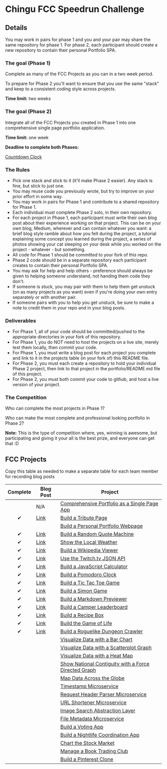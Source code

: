 # Chingu FCC Speedrun Challenge

## Details

You may work in pairs for phase 1 and you and your pair may share the same repository for phase 1. For phase 2, each participant should create a new repository to contain their personal Portfolio SPA.

### The goal (Phase 1)

Complete as many of the FCC Projects as you can in a two week period.

To prepare for Phase 2 you'll want to ensure that you use the same "stack" and keep to a consistent coding style across projects.

**Time limit:** two weeks

### The goal (Phase 2)

Integrate all of the FCC Projects you created in Phase 1 into one comprehensive single page portfolio application.

**Time limit:** one week

**Deadline to complete both Phases:**

[Countdown Clock](https://countingdownto.com/countdown/chingu-fcc-speedrun-challenge-countdown-clock)



### The Rules

* Pick one stack and stick to it (it'll make Phase 2 easier). Any stack is fine, but stick to just one.
* You may reuse code you previously wrote, but try to improve on your prior effort in some way.
* You may work in pairs for Phase 1 and contribute to a shared repository for Phase 1.
* Each individual must complete Phase 2 solo, in their own repository.
* For each project in Phase 1, each participant must write their own blog post about their experience working on that project. This can be on your own blog, Medium, wherever and can contain whatever you want: a brief blog style ramble about how you felt during the project, a tutorial explaining some concept you learned during the project, a series of photos showing your cat sleeping on your desk while you worked on the project - whatever - but something.
* All code for Phase 1 should be committed to your fork of this repo.
* Phase 2 code should be in a separate repository each participant creates to contain their personal Portfolio SPA.
* You may ask for help and help others - preference should always be given to helping someone understand, not handing them code they don't.
* If someone is stuck, you may pair with them to help them get unstuck (on as many projects as you want) even if you're doing your own entry separately or with another pair.
* If someone pairs with you to help you get unstuck, be sure to make a note to credit them in your repo and in your blog posts.

### Deliverables

* For Phase 1, all of your code should be committed/pushed to the appropriate directories in your fork of this repository.
* For Phase 1, you do NOT need to host the projects on a live site, merely test them locally, then commit your code.
* For Phase 1, you must write a blog post for each project you complete and link to it in the projects table (in your fork of) this README file.
* For Phase 2, you must each create a repository to hold your individual Phase 2 project, then link to that project in the portfolio/README.md file of this project.
* For Phase 2, you must both commit your code to github, and host a live version of your project.

### The Competition

Who can complete the most projects in Phase 1?

Who can make the most complete and professional looking portfolio in Phase 2?

**Note:** This is the type of competition where, yes, winning is awesome, but participating and giving it your all is the best prize, and everyone can get that :D

## FCC Projects

Copy this table as needed to make a separate table for each team member for recording blog posts

| Complete | Blog Post |Project  |
|:----------:|---------|----------|
|      | N/A| [Comprehensive Portfolio as a Single Page App](./portfolio) |   |
| &#10004; | [Link](https://medium.com/@jenovs/fcc-speedrun-tribute-page-96946a9f744b) | [Build a Tribute Page](./frontend/tribute-page) |  |
|      |  [ ]()  | [Build a Personal Portfolio Webpage](./frontend/portfolio) |  |
| &#10004; | [Link](https://medium.com/chingu/fcc-speedrun-random-quote-machine-16ed88a87fb) | [Build a Random Quote Machine](./frontend/random-quote-machine) |  |
| &#10004; | [Link](https://medium.com/@jenovs/fcc-speedrun-show-the-local-weather-2ab7940b484b) | [Show the Local Weather](./frontend/local-weather) |  |
| &#10004; | [Link](https://medium.com/@jenovs/fcc-speedrun-wikipedia-viewer-da6fc2a07c69) | [Build a Wikipedia Viewer](./frontend/wikipedia-viewer) |  |
| &#10004; | [Link](https://medium.com/chingu/fcc-speedrun-twitch-client-b8b903d7070d) | [Use the Twitch.tv JSON API](./frontend/twitch-client) |  |
| &#10004; | [Link](https://medium.com/chingu/fcc-speedrun-calculator-a2aa3365f9d8) | [Build a JavaScript Calculator](./frontend/calculator) |  |
| &#10004; | [Link](https://medium.com/@jenovs/fcc-speedrun-pomodoro-clock-797a688fccc8) | [Build a Pomodoro Clock](./frontend/pomodoro-clock) |  |
| &#10004; | [Link](https://medium.com/@jenovs/fcc-speedrun-tic-tac-toe-1a5a018c318e) | [Build a Tic Tac Toe Game](./frontend/tictactoe-game) |  |
| &#10004; | [Link](https://medium.com/chingu/fcc-speedrun-simon-game-1fed651c6fad) | [Build a Simon Game](./frontend/simon-game) |  |
| &#10004; | [Link](https://medium.com/chingu/fcc-speedrun-markdown-previewer-f404c0997c22) | [Build a Markdown Previewer](./data-vis/markdown-previewer) |  |
| &#10004; | [Link](https://medium.com/chingu/fcc-speedrun-camper-leaderboard-fa444c3cc319) | [Build a Camper Leaderboard](./data-vis/camper-leaderboard) |  |
| &#10004; | [Link](https://medium.com/chingu/fcc-speedrun-recipe-box-e3e239babb29) | [Build a Recipe Box](./data-vis/recipe-box) |  |
| &#10004; | [Link](https://medium.com/@jenovs/fcc-speedrun-game-of-life-81ffe84bae2) | [Build the Game of Life](./data-vis/game-of-life) |  |
| &#10004; | [Link](https://medium.com/@jenovs/fcc-speedrun-dungeon-crawler-c53b26eb7819) | [Build a Roguelike Dungeon Crawler](./data-vis/dungeon-crawler) |  |
|      |  [ ]()  | [Visualize Data with a Bar Chart](./data-vis/bar-chart) |  |
|      |  [ ]()  | [Visualize Data with a Scatterplot Graph](./data-vis/scatterplot-graph) |  |
|      |  [ ]()  | [Visualize Data with a Heat Map](./data-vis/heat-map) |  |
|      |  [ ]()  | [Show National Contiguity with a Force Directed Graph](./data-vis/force-directed-graph) |  |
|      |  [ ]()  | [Map Data Across the Globe](./data-vis/data-across-globe) |  |
|      |  [ ]()  | [Timestamp Microservice](./backend/api-timestamp) |  |
|      |  [ ]()  | [Request Header Parser Microservice](./backend/api-request-header) |  |
|      |  [ ]()  | [URL Shortener Microservice](./backend/api-url-shortener) |  |
|      |  [ ]()  | [Image Search Abstraction Layer](./backend/api-image-search) |  |
|      |  [ ]()  | [File Metadata Microservice](./backend/api-file-metadata) |  |
|      |  [ ]()  | [Build a Voting App](./backend/app-voting) |  |
|      |  [ ]()  | [Build a Nightlife Coordination App](./backend/app-nightlife) |  |
|      |  [ ]()  | [Chart the Stock Market](./backend/app-stock-market) |  |
|      |  [ ]()  | [Manage a Book Trading Club](./backend/app-book-trading) |  |
|      |  [ ]()  | [Build a Pinterest Clone](./backend/app-pinterest-clone) |  |
